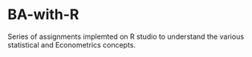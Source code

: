 # BA-with-R
Series of assignments implemted on R studio to understand the various statistical and Econometrics concepts.
